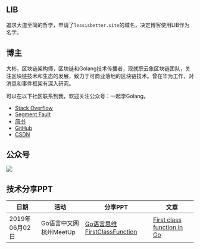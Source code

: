 

## LIB

追求大道至简的哲学，申请了`lessisbetter.site`的域名，决定博客使用LIB作为名字。

## 博主

大彬，区块链架构师，区块链和Golang技术传播者，现就职云象区块链团队，关注区块链技术和生态的发展，致力于可商业落地的区块链技术。曾在华为工作，对消息和事件框架有深入研究。

可以在以下社区联系到我，欢迎关注公众号：一起学Golang。

- [Stack Overflow](https://stackoverflow.com/users/4296218/james-shi)
- [Segment Fault](https://segmentfault.com/u/lessisbetter)
- [简书](https://www.jianshu.com/u/947f3ccdd481)
- [GitHub](https://github.com/shitaibin)
- [CSDN](https://me.csdn.net/m0_43499523)

## 公众号

<!-- ![公众号](http://img.lessisbetter.site/image/jpg/qrcode_together_golang.jpg) -->
<img src="http://img.lessisbetter.site/2019-01-article_qrcode.jpg" align=center />

## 技术分享PPT

| 日期    | 活动       | 分享PPT                                                     | 文章 |
| ------ | ---------- | ---------------------------------------------------------- | --- |
| 2019年06月02日 | Go语言中文网杭州MeetUp | [Go语言思维FirstClassFunction](http://img.lessisbetter.site/Go语言思维First-class-function.pdf) | [First class function in Go](http://lessisbetter.site/2019/06/09/golang-first-class-function/) |

